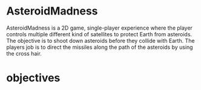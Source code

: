 # AsteroidMadness
 AsteroidMadness is a 2D game, single-player experience where the player controls multiple  different kind of satellites to protect Earth from asteroids. The objective is to shoot down asteroids before they collide with Earth. The players  job is to direct the missiles along the path of the asteroids by using the cross hair.
 # objectives
 
